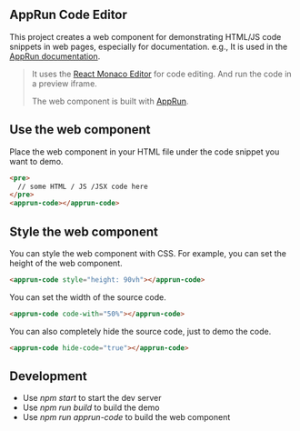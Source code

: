 ## AppRun Code Editor

This project creates a web component for demonstrating HTML/JS code snippets in web pages, especially for documentation. e.g., It is used in the [AppRun documentation](https://apprun.js.org/docs/).

> It uses the [React Monaco Editor](https://github.com/suren-atoyan/monaco-react) for code editing. And run the code in a preview iframe.
>
> The web component is built with [AppRun](https://github.com/yysun/apprun).

## Use the web component

Place the web component in your HTML file under the code snippet you want to demo.

```html
<pre>
  // some HTML / JS /JSX code here
</pre>
<apprun-code></apprun-code>
```

## Style the web component

You can style the web component with CSS. For example, you can set the height of the web component.

```html
<apprun-code style="height: 90vh"></apprun-code>
```

You can set the width of the source code.
```html
<apprun-code code-with="50%"></apprun-code>
```

You can also completely hide the source code, just to demo the code.

```html
<apprun-code hide-code="true"></apprun-code>
```

## Development

* Use _npm start_ to start the dev server
* Use _npm run build_ to build the demo
* Use _npm run apprun-code_ to build the web component

